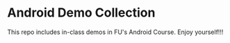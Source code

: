 # Android Demo Collection
This repo includes in-class demos in FU's Android Course. Enjoy yourself!!!  